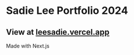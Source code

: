 
# Sadie Lee Portfolio 2024

## View at [leesadie.vercel.app](https://leesadie.vercel.app/)

Made with Next.js
